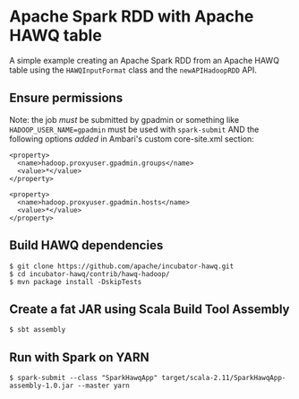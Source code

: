 # Apache Spark RDD with Apache HAWQ table
A simple example creating an Apache Spark RDD from an Apache HAWQ table 
using the `HAWQInputFormat` class and the `newAPIHadoopRDD` API.

## Ensure permissions
Note: the job _must_ be submitted by gpadmin or something like `HADOOP_USER_NAME=gpadmin` 
must be used with `spark-submit` AND the following options *added* in Ambari's 
custom core-site.xml section:
```
<property>
  <name>hadoop.proxyuser.gpadmin.groups</name>
  <value>*</value>
</property>

<property>
  <name>hadoop.proxyuser.gpadmin.hosts</name>
  <value>*</value>
</property>
```

## Build HAWQ dependencies
```
$ git clone https://github.com/apache/incubator-hawq.git
$ cd incubator-hawq/contrib/hawq-hadoop/
$ mvn package install -DskipTests
```

## Create a fat JAR using Scala Build Tool Assembly
```
$ sbt assembly
```


## Run with Spark on YARN
```
$ spark-submit --class "SparkHawqApp" target/scala-2.11/SparkHawqApp-assembly-1.0.jar --master yarn
```



